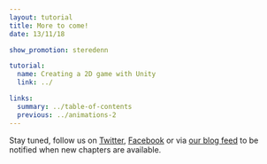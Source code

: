 ```yaml
---
layout: tutorial
title: More to come!
date: 13/11/18

show_promotion: steredenn

tutorial:
  name: Creating a 2D game with Unity
  link: ../

links:
  summary: ../table-of-contents
  previous: ../animations-2
---
```


Stay tuned, follow us on [Twitter](http://twitter.com/pixelnest), [Facebook](https://facebook.com/pixelneststudio) or via [our blog feed](http://feedpress.me/pixelnest) to be notified when new chapters are available.

<!--
# Rough values to get the same game as in the demo

Player scale:0.2x0.2x1
Player speed (Player script) : 25, 25

Enemy scale: 0.3x0.3x1
Enemy speed (Move script) : 5, 5


Player shot scale: 0.5x0.5x1
Player Shot speed (Move Script): 15, 15

Enemy Shot scale: 0.25x0.25x1
Enemy Shot speed (Move Script): 25, 25
-->
